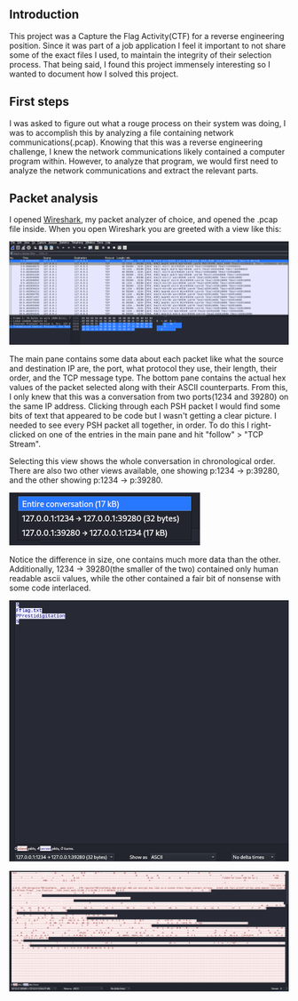 ## Introduction
This project was a Capture the Flag Activity(CTF) for a reverse engineering position. Since it was part of a job application I feel it important to not share some of the exact files I used, to maintain the integrity of their selection process. That being said, I found this project immensely interesting so I wanted to document how I solved this project. 

## First steps
I was asked to figure out what a rouge process on their system was doing, I was to accomplish this by analyzing a file containing network communications(.pcap).
Knowing that this was a reverse engineering challenge, I knew the network communications likely contained a computer program within. However, to analyze that program, we would first need to analyze the network communications and extract the relevant parts.  

## Packet analysis
I opened [Wireshark](https://www.wireshark.org/), my packet analyzer of choice, and opened the .pcap file inside.
When you open Wireshark you are greeted with a view like this: 

![pcap Screenshot](./pcapScreenshot.png)

The main pane contains some data about each packet like what the source and destination IP are, the port, what protocol they use, their length, their order, and the TCP message type. 
The bottom pane contains the actual hex values of the packet selected along with their ASCII counterparts. From this, I only knew that this was a conversation from two ports(1234 and 39280) on the same IP address. Clicking through each PSH packet I would find some bits of text that appeared to be code but I wasn't getting a clear picture. I needed to see every PSH packet all together, in order. To do this I right-clicked on one of the entries in the main pane and hit "follow" > "TCP Stream". 

Selecting this view shows the whole conversation in chronological order. There are also two other views available, one showing p:1234 -> p:39280, and the other showing p:1234 -> p:39280. 

![The three views](./conversationView.png)

Notice the difference in size, one contains much more data than the other. Additionally, 1234 -> 39280(the smaller of the two) contained only human readable ascii values, while the other contained a fair bit of nonsense with some code interlaced. 

![image of the ascii in 1234 to 39280](./1234to39280.png)

![image of the ascii in 39280 to 1234](./39280to1234.png)
